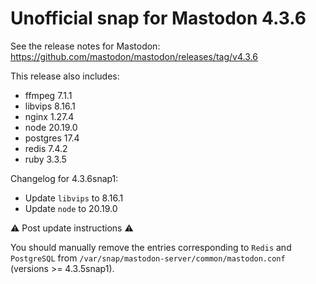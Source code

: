 # Unofficial snap for Mastodon 4.3.6

See the release notes for Mastodon: https://github.com/mastodon/mastodon/releases/tag/v4.3.6

This release also includes:

* ffmpeg 7.1.1
* libvips 8.16.1
* nginx 1.27.4
* node 20.19.0
* postgres 17.4
* redis 7.4.2
* ruby 3.3.5

Changelog for 4.3.6snap1:

* Update `libvips` to 8.16.1
* Update `node` to 20.19.0

⚠️ Post update instructions ⚠️

You should manually remove the entries corresponding to `Redis` and `PostgreSQL` from `/var/snap/mastodon-server/common/mastodon.conf` (versions >= 4.3.5snap1).
